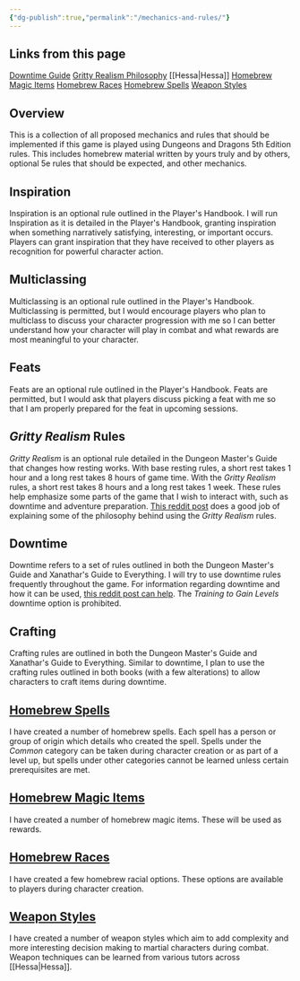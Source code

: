 ```yaml
---
{"dg-publish":true,"permalink":"/mechanics-and-rules/"}
---
```


## Links from this page
[Downtime Guide](https://www.reddit.com/r/dndnext/comments/apblrv/nothing_to_do_a_guide_on_downtime/)
[Gritty Realism Philosophy](https://www.reddit.com/r/DMAcademy/comments/u5cdoj/5e_gritty_realism_how_it_works_and_why_you_may/)
[[Hessa\|Hessa]]
[Homebrew Magic Items](https://docs.google.com/document/d/1Gok7-6kKU1rm5ghE3pTen_l8I9DjM7bpysYhdGWnwkg/edit?usp=sharing)
[Homebrew Races](https://docs.google.com/document/d/1h4-oFIC70_2r6SX9buYZWVjvfBY-XtdyNSxewbJlj80/edit?usp=sharing)
[Homebrew Spells](https://docs.google.com/document/d/1llQLKlujjPa3pWAMnABHsEUr1xvFp2KLn7DwPOjtwGM/edit?usp=sharing)
[Weapon Styles](https://docs.google.com/document/d/1JbRAcUY4Bn7FUkXiWT4z9lqz_Xl2HaW8r4D4BG5Ofs4/edit?usp=sharing)
## Overview
This is a collection of all proposed mechanics and rules that should be implemented if this game is played using Dungeons and Dragons 5th Edition rules. This includes homebrew material written by yours truly and by others, optional 5e rules that should be expected, and other mechanics.
## Inspiration
Inspiration is an optional rule outlined in the Player's Handbook. I will run Inspiration as it is detailed in the Player's Handbook, granting inspiration when something narratively satisfying, interesting, or important occurs. Players can grant inspiration that they have received to other players as recognition for powerful character action.
## Multiclassing
Multiclassing is an optional rule outlined in the Player's Handbook. Multiclassing is permitted, but I would encourage players who plan to multiclass to discuss your character progression with me so I can better understand how your character will play in combat and what rewards are most meaningful to your character.
## Feats
Feats are an optional rule outlined in the Player's Handbook. Feats are permitted, but I would ask that players discuss picking a feat with me so that I am properly prepared for the feat in upcoming sessions.
## *Gritty Realism* Rules
*Gritty Realism* is an optional rule detailed in the Dungeon Master's Guide that changes how resting works. With base resting rules, a short rest takes 1 hour and a long rest takes 8 hours of game time. With the *Gritty Realism* rules, a short rest takes 8 hours and a long rest takes 1 week. These rules help emphasize some parts of the game that I wish to interact with, such as downtime and adventure preparation. [This reddit post](https://www.reddit.com/r/DMAcademy/comments/u5cdoj/5e_gritty_realism_how_it_works_and_why_you_may/) does a good job of explaining some of the philosophy behind using the *Gritty Realism* rules.
## Downtime
Downtime refers to a set of rules outlined in both the Dungeon Master's Guide and Xanathar's Guide to Everything. I will try to use downtime rules frequently throughout the game. For information regarding downtime and how it can be used, [this reddit post can help](https://www.reddit.com/r/dndnext/comments/apblrv/nothing_to_do_a_guide_on_downtime/). The *Training to Gain Levels* downtime option is prohibited.
## Crafting
Crafting rules are outlined in both the Dungeon Master's Guide and Xanathar's Guide to Everything. Similar to downtime, I plan to use the crafting rules outlined in both books (with a few alterations) to allow characters to craft items during downtime. 
## [Homebrew Spells](https://docs.google.com/document/d/1llQLKlujjPa3pWAMnABHsEUr1xvFp2KLn7DwPOjtwGM/edit?usp=sharing)
I have created a number of homebrew spells. Each spell has a person or group of origin which details who created the spell. Spells under the *Common* category can be taken during character creation or as part of a level up, but spells under other categories cannot be learned unless certain prerequisites are met.
## [Homebrew Magic Items](https://docs.google.com/document/d/1Gok7-6kKU1rm5ghE3pTen_l8I9DjM7bpysYhdGWnwkg/edit?usp=sharing)
I have created a number of homebrew magic items. These will be used as rewards.
## [Homebrew Races](https://docs.google.com/document/d/1h4-oFIC70_2r6SX9buYZWVjvfBY-XtdyNSxewbJlj80/edit?usp=sharing)
I have created a few homebrew racial options. These options are available to players during character creation.
## [Weapon Styles](https://docs.google.com/document/d/1JbRAcUY4Bn7FUkXiWT4z9lqz_Xl2HaW8r4D4BG5Ofs4/edit?usp=sharing)
I have created a number of weapon styles which aim to add complexity and more interesting decision making to martial characters during combat. Weapon techniques can be learned from various tutors across [[Hessa\|Hessa]].